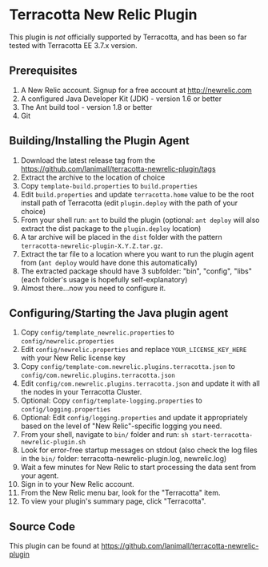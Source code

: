 Terracotta New Relic Plugin
========================================

This plugin is *not* officially supported by Terracotta, and has been so far tested with Terracotta EE 3.7.x version.

Prerequisites
-------------

1. A New Relic account. Signup for a free account at http://newrelic.com
2. A configured Java Developer Kit (JDK) - version 1.6 or better
3. The Ant build tool - version 1.8 or better
4. Git
	
Building/Installing the Plugin Agent
-----------------------------------------

1. Download the latest release tag from the https://github.com/lanimall/terracotta-newrelic-plugin/tags
2. Extract the archive to the location of choice
3. Copy `template-build.properties` to `build.properties`
4. Edit `build.properties` and update `terracotta.home` value to be the root install path of Terracotta (edit `plugin.deploy` with the path of your choice)
3. From your shell run: `ant` to build the plugin (optional: `ant deploy` will also extract the dist package to the `plugin.deploy` location)
4. A tar archive will be placed in the `dist` folder with the pattern `terracotta-newrelic-plugin-X.Y.Z.tar.gz`.
5. Extract the tar file to a location where you want to run the plugin agent from (`ant deploy` would have done this automatically)
6. The extracted package should have 3 subfolder: "bin", "config", "libs" (each folder's usage is hopefully self-explanatory)
7. Almost there...now you need to configure it.

Configuring/Starting the Java plugin agent
--------------------------------------------

1. Copy `config/template_newrelic.properties` to `config/newrelic.properties`
2. Edit `config/newrelic.properties` and replace `YOUR_LICENSE_KEY_HERE` with your New Relic license key
3. Copy `config/template-com.newrelic.plugins.terracotta.json` to `config/com.newrelic.plugins.terracotta.json`
4. Edit `config/com.newrelic.plugins.terracotta.json` and update it with all the nodes in your Terracotta Cluster.
5. Optional: Copy `config/template-logging.properties` to `config/logging.properties`
6. Optional: Edit `config/logging.properties` and update it appropriately based on the level of "New Relic"-specific logging you need.
7. From your shell, navigate to `bin/` folder and run: `sh start-terracotta-newrelic-plugin.sh`
8. Look for error-free startup messages on stdout (also check the log files in the `bin/` folder: terracotta-newrelic-plugin.log, newrelic.log)
9. Wait a few minutes for New Relic to start processing the data sent from your agent.
10. Sign in to your New Relic account.
11. From the New Relic menu bar, look for the "Terracotta" item.
12. To view your plugin's summary page, click "Terracotta".

Source Code
-----------

This plugin can be found at https://github.com/lanimall/terracotta-newrelic-plugin